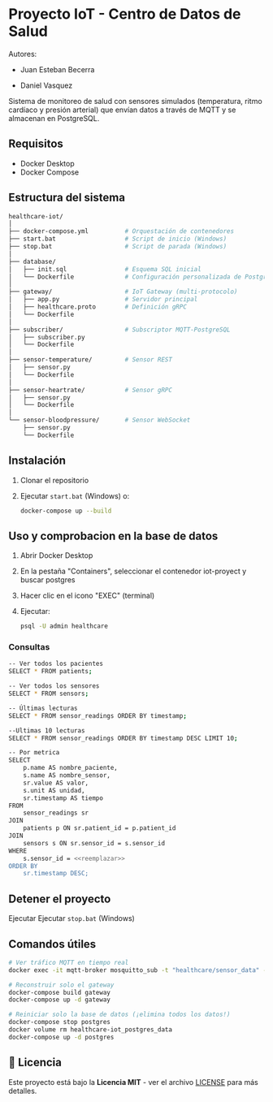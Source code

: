 # Proyecto IoT - Centro de Datos de Salud

Autores:

- Juan Esteban Becerra

- Daniel Vasquez

Sistema de monitoreo de salud con sensores simulados (temperatura, ritmo cardíaco y presión arterial) que envían datos a través de MQTT y se almacenan en PostgreSQL.

## Requisitos

- Docker Desktop
- Docker Compose

## Estructura del sistema

```bash
healthcare-iot/
│
├── docker-compose.yml          # Orquestación de contenedores
├── start.bat                   # Script de inicio (Windows)
├── stop.bat                    # Script de parada (Windows)
│
├── database/
│   ├── init.sql                # Esquema SQL inicial
│   └── Dockerfile              # Configuración personalizada de PostgreSQL
│
├── gateway/                    # IoT Gateway (multi-protocolo)
│   ├── app.py                  # Servidor principal
│   ├── healthcare.proto        # Definición gRPC
│   └── Dockerfile
│
├── subscriber/                 # Subscriptor MQTT-PostgreSQL
│   ├── subscriber.py
│   └── Dockerfile
│
├── sensor-temperature/         # Sensor REST
│   ├── sensor.py
│   └── Dockerfile
│
├── sensor-heartrate/           # Sensor gRPC
│   ├── sensor.py
│   └── Dockerfile
│
└── sensor-bloodpressure/       # Sensor WebSocket
    ├── sensor.py
    └── Dockerfile
```

## Instalación

1. Clonar el repositorio
2. Ejecutar `start.bat` (Windows) o:

   ```bash
   docker-compose up --build
   ```

## Uso y comprobacion en la base de datos

1. Abrir Docker Desktop
2. En la pestaña "Containers", seleccionar el contenedor iot-proyect y buscar postgres
3. Hacer clic en el icono "EXEC" (terminal)
4. Ejecutar:

   ```bash
   psql -U admin healthcare
   ```

### Consultas

```bash
-- Ver todos los pacientes
SELECT * FROM patients;

-- Ver todos los sensores
SELECT * FROM sensors;

-- Últimas lecturas
SELECT * FROM sensor_readings ORDER BY timestamp;

--Ultimas 10 lecturas
SELECT * FROM sensor_readings ORDER BY timestamp DESC LIMIT 10;

-- Por metrica
SELECT
    p.name AS nombre_paciente,
    s.name AS nombre_sensor,
    sr.value AS valor,
    s.unit AS unidad,
    sr.timestamp AS tiempo
FROM
    sensor_readings sr
JOIN
    patients p ON sr.patient_id = p.patient_id
JOIN
    sensors s ON sr.sensor_id = s.sensor_id
WHERE
    s.sensor_id = <<reemplazar>>
ORDER BY
    sr.timestamp DESC;
```

## Detener el proyecto

Ejecutar Ejecutar `stop.bat` (Windows)

## Comandos útiles

```bash
# Ver tráfico MQTT en tiempo real
docker exec -it mqtt-broker mosquitto_sub -t "healthcare/sensor_data" -v

# Reconstruir solo el gateway
docker-compose build gateway
docker-compose up -d gateway

# Reiniciar solo la base de datos (¡elimina todos los datos!)
docker-compose stop postgres
docker volume rm healthcare-iot_postgres_data
docker-compose up -d postgres
```

## 📜 Licencia

Este proyecto está bajo la **Licencia MIT** - ver el archivo [LICENSE](LICENSE) para más detalles.
